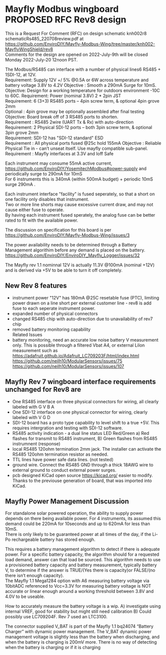 # Mayfly Modbus wingboard PROPOSED RFC  Rev8 design

This is a Request For Comment (RFC) on design schematic knh002r8 schematicRs485_220708review.pdf at https://github.com/EnviroDIY/Mayfly-Modbus-Wing/tree/master/knh002-MayflyWingShield/rev8    
Comments for the design are opened on 2022-July-9th will be closed Monday 2022-July-20 12noon PST.      

The Modbus/RS485 can interface with a number of physical lines6 RS485 + 1SDI-12, at 12V.   
Requirement: Supply  12V +/ 5% @0.5A or 6W across temperature and battery voltage 3.8V to 4.2V
Objective : Smooth a 290mA Surge for 10mS.
Objective: Design for a working temperature for outdoors environment -10C to 60C. 
Requirement: Power (nominal 3.8V) 2 * 2pin JST    
Requirement: 6 (3+3) RS485 ports – 4pin screw term, & optional 4pin grove 2mm   
Optional : 4pin grove may be optionally assembled after final testing   
Objective: Board break off of 3 RS485 ports to shorten.   
Requirement : RS485 2wire (UART Tx & Rx) with auto-direction   
Requirement: 2 Physical SDI-12 ports – both 3pin screw term, & optional 3pin grove 2mm  
Requirement: SDI-12 has "SDI-12 standard" ESD   
Requirement : All physical ports fused @25c hold 155mA
Objective : Reliable Physical Tie in - can’t unseat itself. Use mayfly compatible sub-panel.
Requirement : Mayfly interfaces at 3.3V and Ioff Safe

Each instrument may consume 55mA active current,  https://github.com/EnviroDIY/YosemitechModbus#power-supply
and periodically surge to 290mA for 10mS   
For 6 instruments this is 340mA (within 500mA budget) + periodic 10mS surge 290mA .   
  
Each instrument interface "facility" is fused seperately, so that a short on one facility only disables that instrument.   
Two or more line shorts may cause excessive current draw, and may not cause either fuse to operate.      
By having each instrument fused sperately, the analog fuse can be better rated to fit with the available power.   

The discussion on specification for this board is per 
https://github.com/EnviroDIY/Mayfly-Modbus-Wing/issues/3

The power availability needs to be determined through a Battery Management algorithim before any demand is placed on the battery. https://github.com/EnviroDIY/EnviroDIY_Mayfly_Logger/issues/32

The Mayfly rev 1.1 nominnal 12V is actually 11.3V @100mA (nominal +12V) and is derived via +5V to be able to turn it off completely. 

## New Rev 8 features 
- instrument power "12V" has 180mA @25C resetable fuse (PTC), limiting power drawn on a line short per external customer line - rev8 is add fuse to each seperate instrument power.   
- expanded number of physical connectors    
-  changed RS485 chip with auto-direction due to unavailability of rev7 chip    
-  removed battery monitoring capability   
 Related Issues    
- battery monitoring, need an accurate low noise battery V measurement only. This is possible through a filtered Vbat A4, or external LiIon measurement such as https://adafruit.github.io/Adafruit_LC709203F/html/index.html
https://github.com/neilh10/ModularSensors/issues/75    
https://github.com/neilh10/ModularSensors/issues/107     

## Mayfly Rev 7 wingboard interface requirements unchanged for Rev8 are   
- One RS485 interface on three physical connectors for wiring, all clearly labeled with G V B A   
- One SDI-12 interface on one physical connector for wiring, clearly labeled with V G D  
- SDI-12 board has a proto type capability to level shift to a true +5V. This requires intergration and testing with SDI-12 software. 
- RS485 activity indication - a dual line status LED Red/Green a) Red flashes for transmit to RS485 instrument, B) Green flashes from RS485 instrumnent (response)  
- local RS485 120ohm termination 2mm jack. The installer can activate the RS485 120ohm termination resistor as needed.   
- TTL lines have power safe data lines.  (not tested)
- ground wire. Connect the RS485 GND through a thick 18AWG wire to external ground to conduct external power surges. 
- pcb designed KiCad open source https://kicad.org/ easier to modify. Thanks to the previouse generation of board, that was imported into KiCad. 

## Mayfly Power Management Discussion  

For standalone solar powered operation, the ability to supply power depends on there being available power. For 4 instruments, its assumed this demand could be 220mA for 10seconds and up to 620mA for less than 10mS.    
There is only likely to be guaranteed power at all times of the day, if the Li-Po rechargeable battery has stored enough.    

This requires a battery management algorithm to detect if there is adequate power. For a specific battery capacity, the algorithm should for a requested load demand, answer can that load be sourced. This algorithm needs to use a provisioned battery capacity and battery measurement, typically battery V, to determine if the answer is TRUE/(Yes there is capacity)or FALSE/(no there isn’t enough capacity).    
The Mayfly 1.1 Mega1284 option with A6 measuring battery voltage via 10bitADC referenced to Vcc=3.3V for measuring battery voltage is NOT accurate or linear enough around a working threshold between 3.8V and 4.0V to be useable.   

How to accurately measure the battery voltage is a wip. A) investigate using internal VREF, good for stability but might still need calibration B) Could possibly use LC709204F. Rev 7 used an LTC3100.    

The connector supplied V_BAT is part of the Mayfly 1.1 bq24074 “Battery Charger” with dynamic power management. The V_BAT dynamic power management voltage is slightly less than the battery when discharging, and when the battery is charging is 200mV more. There is no way of detecting when the battery is charging or if it is charging    






 

